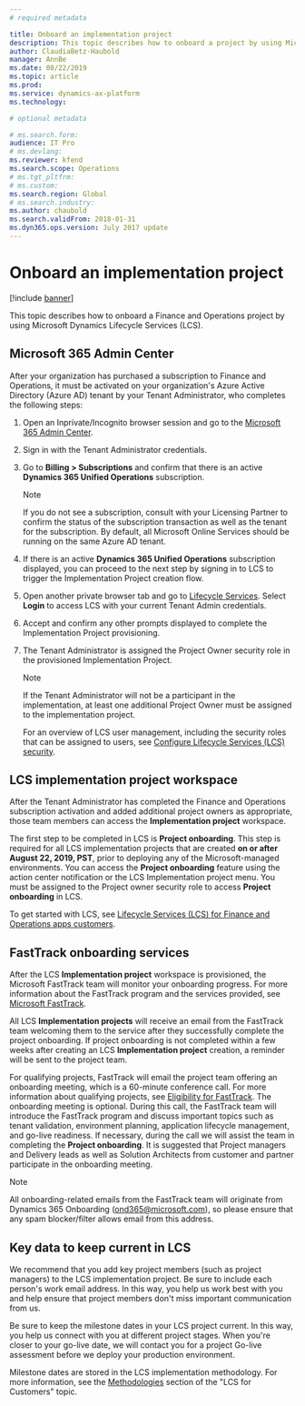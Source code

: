 ```yaml
---
# required metadata

title: Onboard an implementation project
description: This topic describes how to onboard a project by using Microsoft Dynamics Lifecycle Services (LCS).
author: ClaudiaBetz-Haubold
manager: AnnBe
ms.date: 08/22/2019
ms.topic: article
ms.prod: 
ms.service: dynamics-ax-platform
ms.technology: 

# optional metadata

# ms.search.form:  
audience: IT Pro
# ms.devlang: 
ms.reviewer: kfend
ms.search.scope: Operations
# ms.tgt_pltfrm: 
# ms.custom: 
ms.search.region: Global
# ms.search.industry: 
ms.author: chaubold
ms.search.validFrom: 2018-01-31
ms.dyn365.ops.version: July 2017 update
---
```


# Onboard an implementation project

[!include [banner](../includes/banner.md)]

This topic describes how to onboard a Finance and Operations project by using Microsoft Dynamics Lifecycle Services (LCS).

## Microsoft 365 Admin Center

After your organization has purchased a subscription to Finance and Operations, it must be activated on your organization's Azure Active Directory (Azure AD) tenant by your Tenant Administrator, who completes the following steps:

1. Open an Inprivate/Incognito browser session and go to the [Microsoft 365 Admin Center](https://admin.microsoft.com/).
2. Sign in with the Tenant Administrator credentials.
3. Go to **Billing > Subscriptions** and confirm that there is an active **Dynamics 365 Unified Operations** subscription. 
   > [!NOTE]
   > If you do not see a subscription, consult with your Licensing Partner to confirm the status of the subscription transaction as well as the tenant for the subscription. By default, all Microsoft Online Services should be running on the same Azure AD tenant.
4. If there is an active **Dynamics 365 Unified Operations** subscription displayed, you can proceed to the next step by signing in to LCS to trigger the Implementation Project creation flow.
5. Open another private browser tab and go to [Lifecycle Services](https://lcs.dynamics.com). Select **Login** to access LCS with your current Tenant Admin credentials.
6. Accept and confirm any other prompts displayed to complete the Implementation Project provisioning.
7. The Tenant Administrator is assigned the Project Owner security role in the provisioned Implementation Project.  
   > [!NOTE]
   > If the Tenant Administrator will not be a participant in the implementation, at least one additional Project Owner must be assigned to the implementation project.

   For an overview of LCS user management, including the security roles that can be assigned to users, see [Configure Lifecycle Services (LCS) security](../../dev-itpro/lifecycle-services/configure-lcs-security.md#configuring-project-security).

## LCS implementation project workspace

After the Tenant Administrator has completed the Finance and Operations subscription activation and added additional project owners as appropriate, those team members can access the **Implementation project** workspace.

The first step to be completed in LCS is **Project onboarding**. This step is required for all LCS implementation projects that are created **on or after August 22, 2019, PST**, prior to deploying any of the Microsoft-managed environments. You can access the **Project onboarding** feature using the action center notification or the LCS Implementation project menu. You must be assigned to the Project owner security role to access **Project onboarding** in LCS.

To get started with LCS, see [Lifecycle Services (LCS) for Finance and Operations apps customers](../../dev-itpro/lifecycle-services/lcs-works-lcs.md). 

## FastTrack onboarding services

After the LCS **Implementation project** workspace is provisioned, the Microsoft FastTrack team will monitor your onboarding progress. For more information about the FastTrack program and the services provided, see [Microsoft FastTrack](../get-started/fasttrack-dynamics-365-overview.md).

All LCS **Implementation projects** will receive an email from the FastTrack team welcoming them to the service after they successfully complete the project onboarding. If project onboarding is not completed within a few weeks after creating an LCS **Implementation project** creation, a reminder will be sent to the project team.

For qualifying projects, FastTrack will email the project team offering an onboarding meeting, which is a 60-minute conference call. For more information about qualifying projects, see [Eligibility for FastTrack](../get-started/fasttrack-dynamics-365-overview.md#eligibility-for-fasttrack). The onboarding meeting is optional. During this call, the FastTrack team will introduce the FastTrack program and discuss important topics such as tenant validation, environment planning, application lifecycle management, and go-live readiness. If necessary, during the call we will assist the team in completing the **Project onboarding**. It is suggested that Project managers and Delivery leads as well as Solution Architects from customer and partner participate in the onboarding meeting. 
> [!NOTE]
> All onboarding-related emails from the FastTrack team will originate from Dynamics 365 Onboarding (<ond365@microsoft.com>), so please ensure that any spam blocker/filter allows email from this address.


## Key data to keep current in LCS

We recommend that you add key project members (such as project managers) to the LCS implementation project. Be sure to include each person's work email address. In this way, you help us work best with you and help ensure that project members don't miss important communication from us.

Be sure to keep the milestone dates in your LCS project current. In this way, you help us connect with you at different project stages. When you're closer to your go-live date, we will contact you for a project Go-live assessment before we deploy your production environment.

Milestone dates are stored in the LCS implementation methodology. For more information, see the [Methodologies](../../dev-itpro/lifecycle-services/lcs-works-lcs.md#methodologies) section of the "LCS for Customers" topic.


